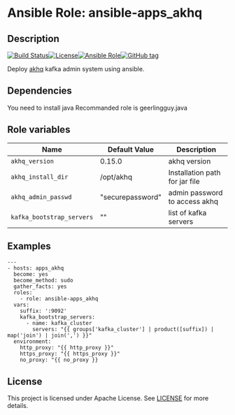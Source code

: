 # Ansible Role: ansible-apps_akhq


## Description

[![Build Status](https://travis-ci.com/lotusnoir/ansible-apps_akhq.svg?branch=master)](https://travis-ci.com/lotusnoir/ansible-apps_akhq)[![License](https://img.shields.io/badge/license-Apache--2.0-brightgreen)](https://opensource.org/licenses/Apache-2.0)[![Ansible Role](https://img.shields.io/badge/ansible%20role-apps__akhq-blue)](https://galaxy.ansible.com/lotusnoir/ansible-apps_akhq/)[![GitHub tag](https://img.shields.io/badge/version-latest-blue)](https://github.com/lotusnoir/ansible-apps_akhq/tags)

Deploy [akhq](https://github.com/tchiotludo/akhq) kafka admin system using ansible.

## Dependencies

You need to install java
Recommanded role is geerlingguy.java

## Role variables

| Name           | Default Value | Description                        |
| -------------- | ------------- | -----------------------------------|
| `akhq_version` | 0.15.0 | akhq version |
| `akhq_install_dir` | /opt/akhq | Installation path for jar file |
| `akhq_admin_passwd` | "securepassword" | admin password to access akhq |
| `kafka_bootstrap_servers` | "" | list of kafka servers |

## Examples

	---
	- hosts: apps_akhq
	  become: yes
	  become_method: sudo
	  gather_facts: yes
	  roles:
	    - role: ansible-apps_akhq
      vars:
        suffix: ':9092'
        kafka_bootstrap_servers:
          - name: kafka_cluster
            servers: "{{ groups['kafka_cluster'] | product([suffix]) | map('join') | join(',') }}"
	  environment: 
	    http_proxy: "{{ http_proxy }}"
	    https_proxy: "{{ https_proxy }}"
	    no_proxy: "{{ no_proxy }}

## License

This project is licensed under Apache License. See [LICENSE](/LICENSE) for more details.
